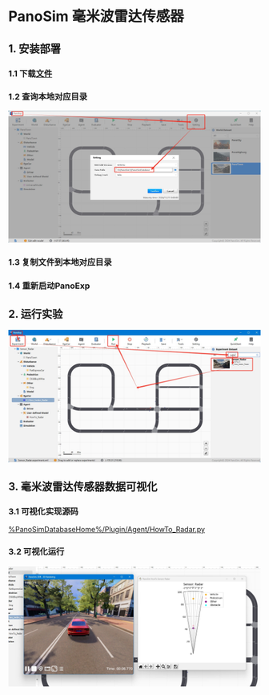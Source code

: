 # PanoSim 毫米波雷达传感器

## 1. 安装部署

### 1.1 下载[文件](./PanoSimDatabase)

### 1.2 查询本地对应目录
![image](../../../Bus/ego/docs/images/folder.jpg)

### 1.3 复制文件到本地对应目录

### 1.4 重新启动PanoExp

## 2. 运行实验
![image](docs/images/open.jpg)


## 3. 毫米波雷达传感器数据可视化

### 3.1 可视化实现源码
[%PanoSimDatabaseHome%/Plugin/Agent/HowTo_Radar.py](PanoSimDatabase/Plugin/Agent/HowTo_Radar.py)

### 3.2 可视化运行
![image](docs/images/visualization.jpg)

